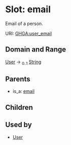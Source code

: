 
# Slot: email


Email of a person.

URI: [GHGA:user_email](https://w3id.org/GHGA/user_email)


## Domain and Range

[User](User.md) &#8594;  <sub>0..1</sub> [String](types/String.md)

## Parents

 *  is_a: [email](email.md)

## Children


## Used by

 * [User](User.md)
